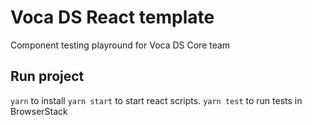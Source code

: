 # Voca DS React template

Component testing playround for Voca DS Core team

## Run project

`yarn` to install
`yarn start` to start react scripts.
`yarn test` to run tests in BrowserStack
